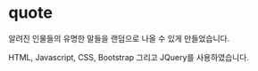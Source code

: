 # quote

알려진 인물들의 유명한 말들을 랜덤으로 나올 수 있게 만들었습니다.

HTML, Javascript, CSS, Bootstrap 그리고 JQuery를 사용하였습니다.
